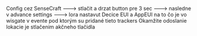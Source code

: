 Config cez SenseCraft ---> stlačit a drzat button pre 3 sec ---> nasledne v advance settings ---> lora nastavut Decice EUI a AppEUI na to čo je vo wisgate v evente pod ktorým su pridané tieto trackers 
Okamžite odoslanie lokacie je stlačenim akčneho tlačidla 
